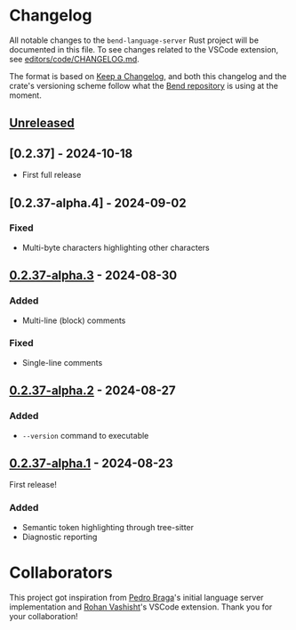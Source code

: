 # Changelog

All notable changes to the `bend-language-server` Rust project will be documented in this file.
To see changes related to the VSCode extension, see [editors/code/CHANGELOG.md](./editors/code/CHANGELOG.md).

The format is based on [Keep a Changelog](https://keepachangelog.com/en/1.1.0/),
and both this changelog and the crate's versioning scheme follow what the
[Bend repository](https://github.com/HigherOrderCO/Bend) is using at the moment.

## [Unreleased]

## [0.2.37] - 2024-10-18

- First full release

## [0.2.37-alpha.4] - 2024-09-02

### Fixed

- Multi-byte characters highlighting other characters

## [0.2.37-alpha.3] - 2024-08-30

### Added

- Multi-line (block) comments

### Fixed

- Single-line comments

## [0.2.37-alpha.2] - 2024-08-27

### Added

- `--version` command to executable

## [0.2.37-alpha.1] - 2024-08-23

First release!

### Added

- Semantic token highlighting through tree-sitter
- Diagnostic reporting

<!-- still haven't added a release to GitHub -->
[0.2.37-alpha.3]: https://github.com/HigherOrderCO/bend-language-server/
[0.2.37-alpha.2]: https://github.com/HigherOrderCO/bend-language-server/
[0.2.37-alpha.1]: https://github.com/HigherOrderCO/bend-language-server/
[Unreleased]: https://github.com/HigherOrderCO/bend-language-server/

# Collaborators

This project got inspiration from [Pedro Braga](https://github.com/mrpedrobraga)'s initial language server implementation and [Rohan Vashisht](https://github.com/RohanVashisht1234)'s VSCode extension. Thank you for your collaboration!
